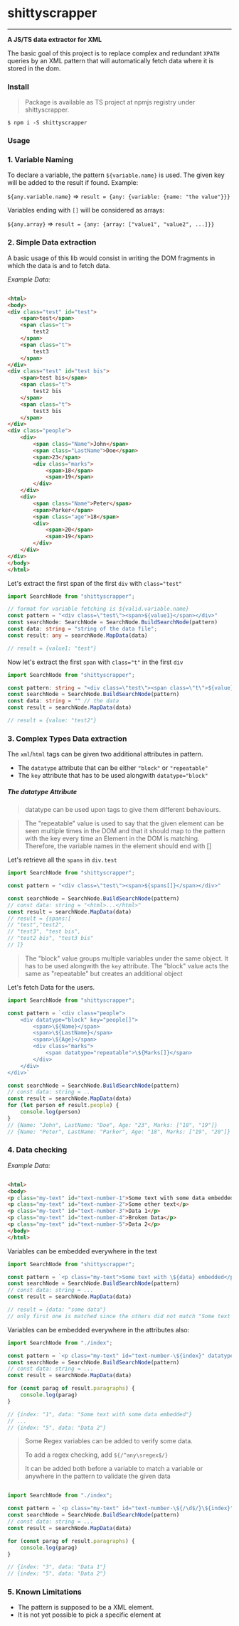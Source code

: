 # shittyscrapper

------
**A JS/TS data extractor for XML**

The basic goal of this project is to replace complex and redundant
`XPATH` queries by an XML pattern that will automatically fetch data where it is stored in the dom.

### Install

> Package is available as TS project at npmjs registry under shittyscrapper.

```shell
$ npm i -S shittyscrapper
```

### Usage

### 1. Variable Naming

To declare a variable, the pattern `${variable.name}` is used.
The given key will be added to the result if found.
Example:

`${any.variable.name}` => `result = {any: {variable: {name: "the value"}}}`

Variables ending with `[]` will be considered as arrays: 

`${any.array}` => `result = {any: {array: ["value1", "value2", ...]}}`

### 2. Simple Data extraction

A basic usage of this lib would consist in writing the DOM fragments in which the data is and to fetch data.

*Example Data:*

`````HTML

<html>
<body>
<div class="test" id="test">
    <span>test</span>
    <span class="t">
        test2
    </span>
    <span class="t">
        test3
    </span>
</div>
<div class="test" id="test bis">
    <span>test bis</span>
    <span class="t">
        test2 bis
    </span>
    <span class="t">
        test3 bis
    </span>
</div>
<div class="people">
    <div>
        <span class="Name">John</span>
        <span class="LastName">Doe</span>
        <span>23</span>
        <div class="marks">
            <span>18</span>
            <span>19</span>
        </div>
    </div>
    <div>
        <span class="Name">Peter</span>
        <span>Parker</span>
        <span class="age">18</span>
        <div>
            <span>20</span>
            <span>19</span>
        </div>
    </div>
</div>
</body>
</html>
`````

Let's extract the first span of the first `div` with `class="test"`

```TypeScript
import SearchNode from "shittyscrapper";

// format for variable fetching is ${valid.variable.name}
const pattern = "<div class=\"test\"><span>${value1}</span></div>"
const searchNode: SearchNode = SearchNode.BuildSearchNode(pattern)
const data: string = "string of the data file";
const result: any = searchNode.MapData(data)

// result = {value1: "test"}
```

Now let's extract the first `span` with `class="t"` in the first `div`

```TypeScript
import SearchNode from "shittyscrapper";

const pattern: string = "<div class=\"test\"><span class=\"t\">${value}</span></div>"
const searchNode = SearchNode.BuildSearchNode(pattern)
const data: string = "" // the data
const result = searchNode.MapData(data)

// result = {value: "test2"}
```

### 3. Complex Types Data extraction

The `xml`/`html` tags can be given two additional attributes in pattern.

- The `datatype` attribute that can be either `"block"` or `"repeatable"`
- The `key` attribute that has to be used alongwith `datatype="block"`

##### The datatype Attribute

> datatype can be used upon tags to give them different behaviours.

> The "repeatable" value is used to say that the given element can be seen multiple times in the DOM and that
> it should map to the pattern with the key every time an Element in the DOM is matching.
> Therefore, the variable names in the element should end with []

Let's retrieve all the `spans` in `div.test`

```TypeScript
import SearchNode from "shittyscrapper";

const pattern = "<div class=\"test\"><span>${spans[]}</span></div>"

const searchNode = SearchNode.BuildSearchNode(pattern)
// const data: string = "<html>...</html>"
const result = searchNode.MapData(data)
// result = {spans:[
// "test","test2",
// "test3", "test bis",
// "test2 bis", "test3 bis"
// ]}
```

> The "block" value groups multiple variables under the same object.
> It has to be used alongwith the `key` attribute.
> The "block" value acts the same as "repeatable" but creates an additional object

Let's fetch Data for the users.

```TypeScript
import SearchNode from "shittyscrapper";

const pattern = `<div class="people">
    <div datatype="block" key="people[]">
        <span>\${Name}</span>
        <span>\${LastName}</span>
        <span>\${Age}</span>
        <div class="marks">
            <span datatype="repeatable">\${Marks[]}</span>
        </div>
    </div>
</div>`

const searchNode = SearchNode.BuildSearchNode(pattern)
// const data: string = ...
const result = searchNode.MapData(data)
for (let person of result.people) {
    console.log(person)
}
// {Name: "John", LastName: "Doe", Age: "23", Marks: ["18", "19"]}
// {Name: "Peter", LastName: "Parker", Age: "18", Marks: ["19", "20"]}
```

### 4. Data checking

*Example Data:*

```HTML

<html>
<body>
<p class="my-text" id="text-number-1">Some text with some data embedded</p>
<p class="my-text" id="text-number-2">Some other text</p>
<p class="my-text" id="text-number-3">Data 1</p>
<p class="my-text" id="text-number-4">Broken Data</p>
<p class="my-text" id="text-number-5">Data 2</p>
</body>
</html>
```

Variables can be embedded everywhere in the text

```TypeScript
import SearchNode from "shittyscrapper";

const pattern = `<p class="my-text">Some text with \${data} embedded</p>`
const searchNode = SearchNode.BuildSearchNode(pattern)
// const data: string = ...
const result = searchNode.MapData(data)

// result = {data: "some data"}
// only first one is matched since the others did not match "Some text with ..."
```

Variables can be embedded everywhere in the attributes also:

```TypeScript
import SearchNode from "./index";

const pattern = `<p class="my-text" id="text-number-\${index}" datatype="block" key="paragraphs[]">\${data}</p>`
const searchNode = SearchNode.BuildSearchNode(pattern)
// const data: string = ...
const result = searchNode.MapData(data)

for (const parag of result.paragraphs) {
    console.log(parag)
}

// {index: "1", data: "Some text with some data embedded"}
// ...
// {index: "5", data: "Data 2"}
```

> Some Regex variables can be added to verify some data.
>
> To add a regex checking, add `${/^any\sregex$/}`
>
> It can be added both before a variable to match a variable or anywhere in the pattern to validate the given data

```TypeScript

import SearchNode from "./index";

const pattern = `<p class="my-text" id="text-number-\${/\d$/}\${index}" datatype="block" key="paragraphs[]">\${data}</p>`
const searchNode = SearchNode.BuildSearchNode(pattern)
// const data: string = ...
const result = searchNode.MapData(data)

for (const parag of result.paragraphs) {
    console.log(parag)
}

// {index: "3", data: "Data 1"}
// {index: "5", data: "Data 2"}
```

### 5. Known Limitations

 - The pattern is supposed to be a XML element.
 - It is not yet possible to pick a specific element at 
